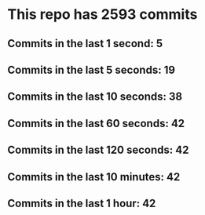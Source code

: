 # This repo has 2593 commits

## Commits in the last 1 second: 5
## Commits in the last 5 seconds: 19
## Commits in the last 10 seconds: 38
## Commits in the last 60 seconds: 42
## Commits in the last 120 seconds: 42
## Commits in the last 10 minutes: 42
## Commits in the last 1 hour: 42
